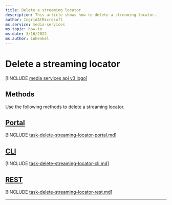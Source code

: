 ```yaml
---
title: Delete a streaming locator
description: This article shows how to delete a streaming locator.
author: IngridAtMicrosoft
ms.service: media-services
ms.topic: how-to
ms.date: 3/16/2022
ms.author: inhenkel
---
```


# Delete a streaming locator

[!INCLUDE [media services api v3 logo](./includes/v3-hr.md)]

## Methods

Use the following methods to delete a streaming locator.

## [Portal](#tab/portal/)

[!INCLUDE [task-delete-streaming-locator-portal.md](./includes/task-delete-streaming-locator-portal.md)]

## [CLI](#tab/cli/)

[!INCLUDE [task-delete-streaming-locator-cli.md](./includes/task-delete-streaming-locator-cli.md)]

## [REST](#tab/rest/)

[!INCLUDE [task-delete-streaming-locator-rest.md](./includes/task-delete-streaming-locator-rest.md)]

---
